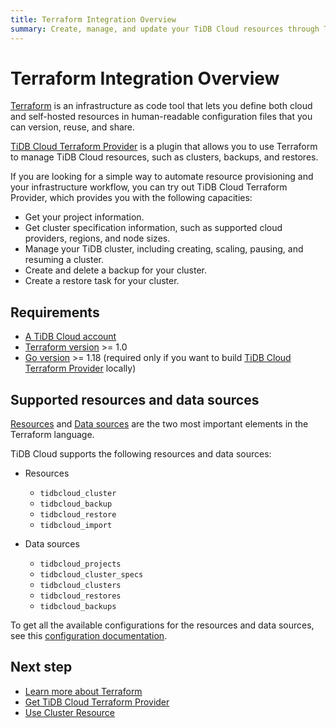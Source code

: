 ```yaml
---
title: Terraform Integration Overview
summary: Create, manage, and update your TiDB Cloud resources through Terraform.
---
```


# Terraform Integration Overview

[Terraform](https://www.terraform.io/) is an infrastructure as code tool that lets you define both cloud and self-hosted resources in human-readable configuration files that you can version, reuse, and share.

[TiDB Cloud Terraform Provider](https://registry.terraform.io/providers/tidbcloud/tidbcloud) is a plugin that allows you to use Terraform to manage TiDB Cloud resources, such as clusters, backups, and restores.

If you are looking for a simple way to automate resource provisioning and your infrastructure workflow, you can try out TiDB Cloud Terraform Provider, which provides you with the following capacities:

- Get your project information.
- Get cluster specification information, such as supported cloud providers, regions, and node sizes.
- Manage your TiDB cluster, including creating, scaling, pausing, and resuming a cluster.
- Create and delete a backup for your cluster.
- Create a restore task for your cluster.

## Requirements

- [A TiDB Cloud account](https://tidbcloud.com/free-trial?provider_source=alicloud)
- [Terraform version](https://www.terraform.io/downloads.html) >= 1.0
- [Go version](https://golang.org/doc/install) >= 1.18 (required only if you want to build [TiDB Cloud Terraform Provider](https://github.com/tidbcloud/terraform-provider-tidbcloud) locally)

## Supported resources and data sources

[Resources](https://www.terraform.io/language/resources) and [Data sources](https://www.terraform.io/language/data-sources) are the two most important elements in the Terraform language.

TiDB Cloud supports the following resources and data sources:

- Resources

    - `tidbcloud_cluster`
    - `tidbcloud_backup`
    - `tidbcloud_restore`
    - `tidbcloud_import`

- Data sources

    - `tidbcloud_projects`
    - `tidbcloud_cluster_specs`
    - `tidbcloud_clusters`
    - `tidbcloud_restores`
    - `tidbcloud_backups`

To get all the available configurations for the resources and data sources, see this [configuration documentation](https://registry.terraform.io/providers/tidbcloud/tidbcloud/latest/docs).

## Next step

- [Learn more about Terraform](https://www.terraform.io/docs)
- [Get TiDB Cloud Terraform Provider](/tidb-cloud/terraform-get-tidbcloud-provider.md)
- [Use Cluster Resource](/tidb-cloud/terraform-use-cluster-resource.md)